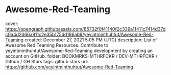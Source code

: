 # Awesome-Red-Teaming

cover: https://opengraph.githubassets.com/85732f0f41140f2c339a11411c7414d37dc0a4d2d66a911c2e35b175dd186ab9/yeyintminthuhtut/Awesome-Red-Teaming
created: December 27, 2021 5:05 PM (UTC)
description: List of Awesome Red Teaming Resources. Contribute to yeyintminthuhtut/Awesome-Red-Teaming development by creating an account on GitHub.
folder: BOOKMRKS-MTHRFCKR / DEV-MTHRFCKR / Github / GH Stars
tags: github stars
url: https://github.com/yeyintminthuhtut/Awesome-Red-Teaming